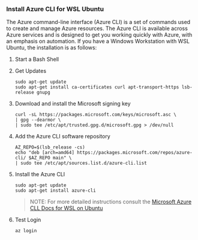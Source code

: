 ### Install Azure CLI for WSL Ubuntu

The Azure command-line interface (Azure CLI) is a set of commands used to create and manage Azure resources. The Azure CLI is available across Azure services and is designed to get you working quickly with Azure, with an emphasis on automation. If you have a Windows Workstation with WSL Ubuntu, the installation is as follows:

1. Start a Bash Shell

1. Get Updates

    ```
    sudo apt-get update
    sudo apt-get install ca-certificates curl apt-transport-https lsb-release gnupg
    ```

1. Download and install the Microsoft signing key

    ```
    curl -sL https://packages.microsoft.com/keys/microsoft.asc \
    | gpg --dearmor \
    | sudo tee /etc/apt/trusted.gpg.d/microsoft.gpg > /dev/null
    ```

1. Add the Azure CLI software repository

    ```
    AZ_REPO=$(lsb_release -cs)
    echo "deb [arch=amd64] https://packages.microsoft.com/repos/azure-cli/ $AZ_REPO main" \
    | sudo tee /etc/apt/sources.list.d/azure-cli.list    
    ```

1. Install the Azure CLI

    ```
    sudo apt-get update
    sudo apt-get install azure-cli
    ```

    > NOTE: For more detailed instructions consult the [Microsoft Azure CLL Docs for WSL on Ubuntu](https://docs.microsoft.com/en-us/cli/azure/install-azure-cli-linux?pivots=apt)

1. Test Login

    ```
    az login
    ```